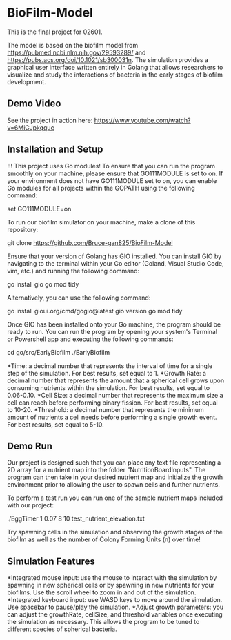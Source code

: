 # BioFilm-Model
This is the final project for 02601.
 
The model is based on the biofilm model from https://pubmed.ncbi.nlm.nih.gov/29593289/ and https://pubs.acs.org/doi/10.1021/sb300031n. The simulation provides a graphical user interface written entirely in Golang that allows researchers to visualize and study the interactions of bacteria in the early stages of biofilm development.

## Demo Video
See the project in action here: https://www.youtube.com/watch?v=6MiCJpkqquc

## Installation and Setup 
!!! This project uses Go modules! To ensure that you can run the program smoothly on your machine, please ensure that GO111MODULE is set to on. If your environment does not have GO111MODULE set to on, you can enable Go modules for all projects within the GOPATH using the following command: 

set GO111MODULE=on

To run our biofilm simulator on your machine, make a clone of this repository: 

git clone https://github.com/Bruce-gan825/BioFilm-Model

Ensure that your version of Golang has GIO installed. You can install GIO by navigating to the terminal within your Go editor (Goland, Visual Studio Code, vim, etc.) and running the following command:

go install gio
go mod tidy

Alternatively, you can use the following command:

go install gioui.org/cmd/gogio@latest
gio version 
go mod tidy

Once GIO has been installed onto your Go machine, the program should be ready to run. You can run the program by opening your system's Terminal or Powershell app and executing the following commands:

cd go/src/EarlyBiofilm 
./EarlyBiofilm <time> <growth rate> <cell size> <threshold> <nutrition map filepath> 

*Time: a decimal number that represents the interval of time for a single step of the simulation. For best results, set equal to 1.
*Growth Rate: a decimal number that represents the amount that a spherical cell grows upon consuming nutrients within the simulation. For best results, set equal to 0.06-0.10. 
*Cell Size: a decimal number that represents the maximum size a cell can reach before performing binary fission. For best results, set equal to 10-20. 
*Threshold: a decimal number that represents the minimum amount of nutrients a cell needs before performing a single growth event. For best results, set equal to 5-10. 

## Demo Run
Our project is designed such that you can place any text file representing a 2D array for a nutrient map into the folder "NutritionBoardInputs". The program can then take in your desired nutrient map and initialize the growth environment prior to allowing the user to spawn cells and further nutrients. 

To perform a test run you can run one of the sample nutrient maps included with our project:

./EggTimer 1 0.07 8 10 test_nutrient_elevation.txt

Try spawning cells in the simulation and observing the growth stages of the biofilm as well as the number of Colony Forming Units (n) over time!

## Simulation Features
*Integrated mouse input: use the mouse to interact with the simulation by spawning in new spherical cells or by spawning in new nutrients for your biofilms. Use the scroll wheel to zoom in and out of the simulation.
*Integrated keyboard input: use WASD keys to move around the simulation. Use spacebar to pause/play the simulation. 
*Adjust growth parameters: you can adjust the growthRate, cellSize, and threshold variables once executing the simulation as necessary. This allows the program to be tuned to different species of spherical bacteria. 
